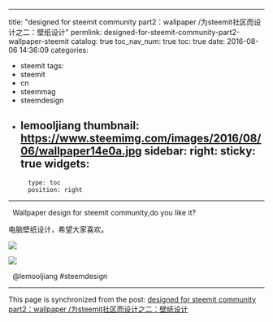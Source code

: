
---
title: "designed for steemit community part2：wallpaper /为steemit社区而设计之二：壁纸设计"
permlink: designed-for-steemit-community-part2-wallpaper-steemit
catalog: true
toc_nav_num: true
toc: true
date: 2016-08-06 14:36:09
categories:
- steemit
tags:
- steemit
- cn
- steemmag
- steemdesign
- lemooljiang
thumbnail: https://www.steemimg.com/images/2016/08/06/wallpaper14e0a.jpg
sidebar:
    right:
        sticky: true
widgets:
    -
        type: toc
        position: right
---


<p>  Wallpaper design for steemit community,do you like it? </p>
<p>电脑壁纸设计，希望大家喜欢。    </p>
<p><img src="https://www.steemimg.com/images/2016/08/06/wallpaper14e0a.jpg" /></p>
<p><img src="https://www.steemimg.com/images/2016/08/06/wallpaper296c87.jpg" /></p>
<p>  @lemooljiang #steemdesign </p>

- - -

This page is synchronized from the post: [designed for steemit community part2：wallpaper /为steemit社区而设计之二：壁纸设计](https://steemit.com/@lemooljiang/designed-for-steemit-community-part2-wallpaper-steemit)
